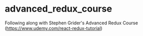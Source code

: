 # advanced_redux_course
Following along with Stephen Grider's Advanced Redux Course (https://www.udemy.com/react-redux-tutorial)
